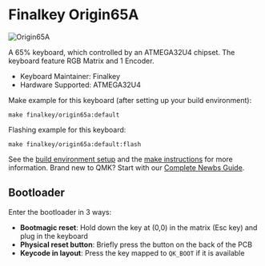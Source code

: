 # Finalkey Origin65A

![Origin65A](https://i.imgur.com/ZhGIiphl.png)

A 65% keyboard, which controlled by an ATMEGA32U4 chipset. The keyboard feature RGB Matrix and 1 Encoder.

* Keyboard Maintainer: Finalkey
* Hardware Supported: ATMEGA32U4

Make example for this keyboard (after setting up your build environment):

    make finalkey/origin65a:default

Flashing example for this keyboard:

    make finalkey/origin65a:default:flash

See the [build environment setup](https://docs.qmk.fm/#/getting_started_build_tools) and the [make instructions](https://docs.qmk.fm/#/getting_started_make_guide) for more information. Brand new to QMK? Start with our [Complete Newbs Guide](https://docs.qmk.fm/#/newbs).

## Bootloader

Enter the bootloader in 3 ways:

* **Bootmagic reset**: Hold down the key at (0,0) in the matrix (Esc key) and plug in the keyboard
* **Physical reset button**: Briefly press the button on the back of the PCB
* **Keycode in layout**: Press the key mapped to `QK_BOOT` if it is available
